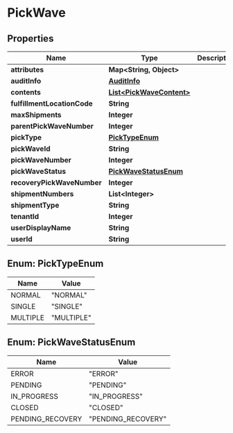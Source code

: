 
# PickWave

## Properties
Name | Type | Description | Notes
------------ | ------------- | ------------- | -------------
**attributes** | **Map&lt;String, Object&gt;** |  |  [optional]
**auditInfo** | [**AuditInfo**](AuditInfo.md) |  |  [optional]
**contents** | [**List&lt;PickWaveContent&gt;**](PickWaveContent.md) |  |  [optional]
**fulfillmentLocationCode** | **String** |  |  [optional]
**maxShipments** | **Integer** |  |  [optional]
**parentPickWaveNumber** | **Integer** |  |  [optional]
**pickType** | [**PickTypeEnum**](#PickTypeEnum) |  |  [optional]
**pickWaveId** | **String** |  |  [optional]
**pickWaveNumber** | **Integer** |  |  [optional]
**pickWaveStatus** | [**PickWaveStatusEnum**](#PickWaveStatusEnum) |  |  [optional]
**recoveryPickWaveNumber** | **Integer** |  |  [optional]
**shipmentNumbers** | **List&lt;Integer&gt;** |  |  [optional]
**shipmentType** | **String** |  |  [optional]
**tenantId** | **Integer** |  |  [optional]
**userDisplayName** | **String** |  |  [optional]
**userId** | **String** |  |  [optional]


<a name="PickTypeEnum"></a>
## Enum: PickTypeEnum
Name | Value
---- | -----
NORMAL | &quot;NORMAL&quot;
SINGLE | &quot;SINGLE&quot;
MULTIPLE | &quot;MULTIPLE&quot;


<a name="PickWaveStatusEnum"></a>
## Enum: PickWaveStatusEnum
Name | Value
---- | -----
ERROR | &quot;ERROR&quot;
PENDING | &quot;PENDING&quot;
IN_PROGRESS | &quot;IN_PROGRESS&quot;
CLOSED | &quot;CLOSED&quot;
PENDING_RECOVERY | &quot;PENDING_RECOVERY&quot;



